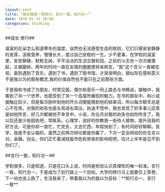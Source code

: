 ```yaml
---
layout: post
title: “成长像是一场修行，言行一致，知行合一”
date: 2016-01-31 20:00
categories: thinking
---
```

##成长  修行##
<p>   温室的花朵怎么知道寒冬的温度，自然也无法感受生态的规则，它们只需安安静静的发芽，汲取营养，慢慢长大，度过自己安稳的一生。少不更事，在学校的温室里，安安静静，默默无闻，平平淡淡的生活交替轮回，之前的斗志也一次次被激起，又被磨碎。两年的时间一直在友情的圈圈里转来转去，“我”这个含义一直被忽视，直到遇到了音乐，遇到了书，遇到了图书馆。才渐渐明白，貌似存在感和意义不是我以为的那些概念,我的价值自然也不能只在之前那些方面。</p>
<P>  于是我和书成了为朋友，时常见面，偶尔和音乐一同上路去与书畅谈。接触中，我看到了另一个世界，也感受到了另一个高度所展现的魅力。在书的朋友中，和小说接触比较少，但是每次刚听到他的开头词便能猜到他的结束词，所以每次聊天总是心不在焉，对我的劝告也是左耳进右耳出，执迷不悟中，我也发现了好多事儿还真是如他所言，好几次都被他不幸言中。小说，你五月对我的劝告也如你所言了，我以后还是少些固执吧，常联系。心理学，说好的你教我一些待人接物，提升自我的好方法，可是你却一直忙，忙完东，又去忙西，年假快到了，有时间好好聊聊。哲学，我是不会认输的，虽然之前两次辩论都是你赢了，下次一定会辩驳的你无言以对。金融，创业，你们正忙着减轻股市危机带来的影响呢吧，估计上半年是见不到你们了。</p>

##言行一致，知行合一##
<p> 学到很多，只是知道，只是在口头上说，时间是检验认识真理性的唯一标准。言行一致，知行合一，于是成为了前行路上一个目标。大学的修行马上就要交上答卷，下一站也该上路了，生活我来了，带着我以为的我以为目标：**知行合一，言行一致**</p>
